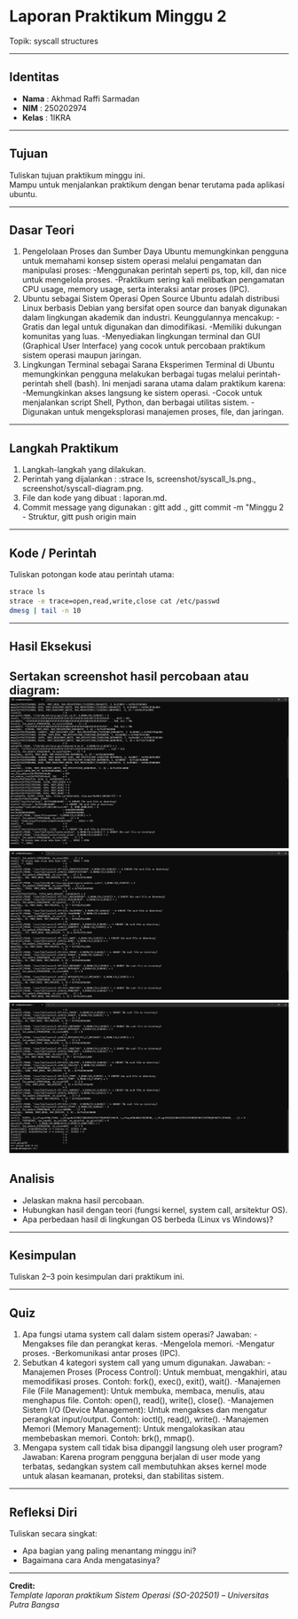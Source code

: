 
# Laporan Praktikum Minggu 2
Topik: syscall structures

---

## Identitas
- **Nama**  : Akhmad Raffi Sarmadan
- **NIM**   : 250202974
- **Kelas** : 1IKRA

---

## Tujuan
Tuliskan tujuan praktikum minggu ini.  
Mampu untuk menjalankan praktikum dengan benar terutama pada aplikasi ubuntu.

---

## Dasar Teori
1. Pengelolaan Proses dan Sumber Daya Ubuntu memungkinkan pengguna untuk memahami konsep sistem operasi melalui pengamatan dan manipulasi proses: -Menggunakan perintah seperti ps, top, kill, dan nice untuk mengelola proses.
-Praktikum sering kali melibatkan pengamatan CPU usage, memory usage, serta interaksi antar proses (IPC).
2. Ubuntu sebagai Sistem Operasi Open Source Ubuntu adalah distribusi Linux berbasis Debian yang bersifat open source dan banyak digunakan dalam lingkungan akademik dan industri. Keunggulannya mencakup:
-Gratis dan legal untuk digunakan dan dimodifikasi.
-Memiliki dukungan komunitas yang luas.
-Menyediakan lingkungan terminal dan GUI (Graphical User Interface) yang cocok untuk percobaan praktikum sistem operasi maupun jaringan.
3. Lingkungan Terminal sebagai Sarana Eksperimen Terminal di Ubuntu memungkinkan pengguna melakukan berbagai tugas melalui perintah-perintah shell (bash). Ini menjadi sarana utama dalam praktikum karena:
-Memungkinkan akses langsung ke sistem operasi.
-Cocok untuk menjalankan script Shell, Python, dan berbagai utilitas sistem.
-Digunakan untuk mengeksplorasi manajemen proses, file, dan jaringan.
---

## Langkah Praktikum
1. Langkah-langkah yang dilakukan.  
2. Perintah yang dijalankan : :strace ls, screenshot/syscall_ls.png., screenshot/syscall-diagram.png. 
3. File dan kode yang dibuat : laporan.md.
4. Commit message yang digunakan : gitt add ., gitt commit -m "Minggu 2 - Struktur, gitt push origin main


---

## Kode / Perintah
Tuliskan potongan kode atau perintah utama:
```bash
strace ls
strace -e trace=open,read,write,close cat /etc/passwd
dmesg | tail -n 10
```

---

## Hasil Eksekusi
Sertakan screenshot hasil percobaan atau diagram:
![alt text](screenshots/Screenshotssyscall1.png)
![alt text](screenshots/Screenshotssyscall2.png)
![alt text](screenshots/Screenshotssyscall3.png)
---

## Analisis
- Jelaskan makna hasil percobaan.  
- Hubungkan hasil dengan teori (fungsi kernel, system call, arsitektur OS).  
- Apa perbedaan hasil di lingkungan OS berbeda (Linux vs Windows)?  

---

## Kesimpulan
Tuliskan 2–3 poin kesimpulan dari praktikum ini.

---

## Quiz
1. Apa fungsi utama system call dalam sistem operasi?
   Jawaban: -Mengakses file dan perangkat keras.
-Mengelola memori.
-Mengatur proses.
-Berkomunikasi antar proses (IPC).
2. Sebutkan 4 kategori system call yang umum digunakan. 
   Jawaban: -Manajemen Proses (Process Control):
Untuk membuat, mengakhiri, atau memodifikasi proses.
Contoh: fork(), exec(), exit(), wait().
-Manajemen File (File Management):
Untuk membuka, membaca, menulis, atau menghapus file.
Contoh: open(), read(), write(), close().
-Manajemen Sistem I/O (Device Management):
Untuk mengakses dan mengatur perangkat input/output.
Contoh: ioctl(), read(), write().
-Manajemen Memori (Memory Management):
Untuk mengalokasikan atau membebaskan memori.
Contoh: brk(), mmap().
3. Mengapa system call tidak bisa dipanggil langsung oleh user program?
   Jawaban: Karena program pengguna berjalan di user mode yang terbatas, sedangkan system call membutuhkan akses kernel mode untuk alasan keamanan, proteksi, dan stabilitas sistem.

---

## Refleksi Diri
Tuliskan secara singkat:
- Apa bagian yang paling menantang minggu ini?  
- Bagaimana cara Anda mengatasinya?  

---

**Credit:**  
_Template laporan praktikum Sistem Operasi (SO-202501) – Universitas Putra Bangsa_
